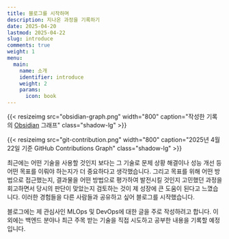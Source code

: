 ```yaml
---
title: 블로그를 시작하며
description: 지나온 과정을 기록하기
date: 2025-04-20
lastmod: 2025-04-22
slug: introduce
comments: true
weight: 1
menu:
  main:
    name: 소개
    identifier: introduce
    weight: 2
    params:
      icon: book
---
```


{{< resizeimg src="obsidian-graph.png" width="800" caption="작성한 기록의 [Obsidian](https://obsidian.md/) 그래프" class="shadow-lg" >}}

{{< resizeimg src="git-contribution.png" width="800" caption="2025년 4월 22일 기준 GitHub Contributions Graph" class="shadow-lg" >}}

최근에는 어떤 기술을 사용할 것인지 보다는 그 기술로 문제 상황 해결이나 성능 개선 등 어떤 목표를 이뤄야 하는지가 더 중요하다고 생각했습니다. 그리고 목표를 위해 어떤 방법으로 접근했는지, 결과물을 어떤 방법으로 평가하여 발전시킬 것인지 고민했던 과정을 회고하면서 당시의 판단이 맞았는지 검토하는 것이 제 성장에 큰 도움이 된다고 느꼈습니다. 이러한 경험들을 다른 사람들과 공유하고 싶어 블로그를 시작했습니다.

블로그에는 제 관심사인 MLOps 및 DevOps에 대한 글을 주로 작성하려고 합니다. 이외에는 백엔드 분야나 최근 주목 받는 기술을 직접 시도하고 공부한 내용을 기록할 예정입니다.
